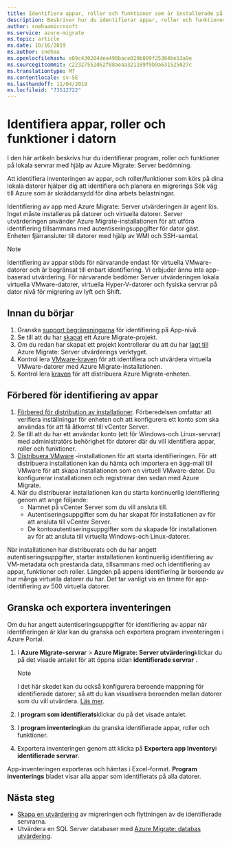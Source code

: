 ```yaml
---
title: Identifiera appar, roller och funktioner som är installerade på lokala servrar med hjälp av Azure Migrate Server bedömning
description: Beskriver hur du identifierar appar, roller och funktioner på lokala servrar med hjälp av Azure Migrate Server bedömning.
author: snehaamicrosoft
ms.service: azure-migrate
ms.topic: article
ms.date: 10/16/2019
ms.author: snehaa
ms.openlocfilehash: e09c430204dea490bace029b809f25304be53a9e
ms.sourcegitcommit: c22327552d62f88aeaa321189f9b9a631525027c
ms.translationtype: MT
ms.contentlocale: sv-SE
ms.lasthandoff: 11/04/2019
ms.locfileid: "73512722"
---
```

# <a name="discover-machine-apps-roles-and-features"></a>Identifiera appar, roller och funktioner i datorn 

I den här artikeln beskrivs hur du identifierar program, roller och funktioner på lokala servrar med hjälp av Azure Migrate: Server bedömning.

Att identifiera inventeringen av appar, och roller/funktioner som körs på dina lokala datorer hjälper dig att identifiera och planera en migrerings Sök väg till Azure som är skräddarsydd för dina arbets belastningar. 

Identifiering av app med Azure Migrate: Server utvärderingen är agent lös. Inget måste installeras på datorer och virtuella datorer. Server utvärderingen använder Azure Migrate-installationen för att utföra identifiering tillsammans med autentiseringsuppgifter för dator gäst. Enheten fjärransluter till datorer med hjälp av WMI och SSH-samtal. 

> [!NOTE]
> Identifiering av appar stöds för närvarande endast för virtuella VMware-datorer och är begränsat till enbart identifiering. Vi erbjuder ännu inte app-baserad utvärdering.  För närvarande bedömer Server utvärderingen lokala virtuella VMware-datorer, virtuella Hyper-V-datorer och fysiska servrar på dator nivå för migrering av lyft och Shift.


## <a name="before-you-start"></a>Innan du börjar

1. Granska [support begränsningarna](migrate-support-matrix-vmware.md#application-discovery) för identifiering på App-nivå.
2. Se till att du har [skapat](how-to-add-tool-first-time.md) ett Azure Migrate-projekt.
3. Om du redan har skapat ett projekt kontrollerar du att du har [lagt till](how-to-assess.md) Azure Migrate: Server utvärderings verktyget.
4. Kontrol lera [VMware-kraven](migrate-support-matrix-vmware.md#assessment-vcenter-server-requirements) för att identifiera och utvärdera virtuella VMware-datorer med Azure Migrate-installationen.
4. Kontrol lera [kraven](migrate-support-matrix-vmware.md#assessment-appliance-requirements) för att distribuera Azure Migrate-enheten.

## <a name="prepare-for-app-discovery"></a>Förbered för identifiering av appar

1. [Förbered för distribution av installationer](https://docs.microsoft.com/azure/migrate/tutorial-prepare-vmware). Förberedelsen omfattar att verifiera inställningar för enheten och att konfigurera ett konto som ska användas för att få åtkomst till vCenter Server.
2. Se till att du har ett användar konto (ett för Windows-och Linux-servrar) med administratörs behörighet för datorer där du vill identifiera appar, roller och funktioner.
3. [Distribuera VMware](how-to-set-up-appliance-vmware.md) -installationen för att starta identifieringen. För att distribuera installationen kan du hämta och importera en ägg-mall till VMware för att skapa installationen som en virtuell VMware-dator. Du konfigurerar installationen och registrerar den sedan med Azure Migrate.
2. När du distribuerar installationen kan du starta kontinuerlig identifiering genom att ange följande:
    - Namnet på vCenter Server som du vill ansluta till.
    - Autentiseringsuppgifter som du har skapat för installationen av för att ansluta till vCenter Server.
    - De kontoautentiseringsuppgifter som du skapade för installationen av för att ansluta till virtuella Windows-och Linux-datorer.

När installationen har distribuerats och du har angett autentiseringsuppgifter, startar installationen kontinuerlig identifiering av VM-metadata och prestanda data, tillsammans med och identifiering av appar, funktioner och roller.  Längden på appens identifiering är beroende av hur många virtuella datorer du har. Det tar vanligt vis en timme för app-identifiering av 500 virtuella datorer.

## <a name="review-and-export-the-inventory"></a>Granska och exportera inventeringen

Om du har angett autentiseringsuppgifter för identifiering av appar när identifieringen är klar kan du granska och exportera program inventeringen i Azure Portal. 

1. I **Azure Migrate-servrar** > **Azure Migrate: Server utvärdering**klickar du på det visade antalet för att öppna sidan **identifierade servrar** .

    > [!NOTE]
    > I det här skedet kan du också konfigurera beroende mappning för identifierade datorer, så att du kan visualisera beroenden mellan datorer som du vill utvärdera. [Läs mer](how-to-create-group-machine-dependencies.md).

2. I **program som identifierats**klickar du på det visade antalet.
3. I **program inventering**kan du granska identifierade appar, roller och funktioner.
4. Exportera inventeringen genom att klicka på **Exportera app Inventory**i **identifierade servrar**.

App-inventeringen exporteras och hämtas i Excel-format. **Program inventerings** bladet visar alla appar som identifierats på alla datorer.

## <a name="next-steps"></a>Nästa steg

- [Skapa en utvärdering](how-to-create-assessment.md) av migreringen och flyttningen av de identifierade servrarna.
- Utvärdera en SQL Server databaser med [Azure Migrate: databas utvärdering](https://docs.microsoft.com/sql/dma/dma-assess-sql-data-estate-to-sqldb?view=sql-server-2017).

